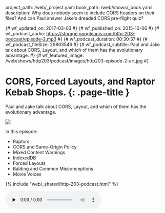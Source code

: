 project_path: /web/_project.yaml
book_path: /web/shows/_book.yaml
description: Why does nobody seem to include CORS headers on their files? And can Paul answer Jake's dreaded CORS pre-flight quiz?

{# wf_updated_on: 2017-03-03 #}
{# wf_published_on: 2015-10-06 #}
{# wf_podcast_audio: https://storage.googleapis.com/http-203-podcast/episode-2.mp3 #}
{# wf_podcast_duration: 00:30:37 #}
{# wf_podcast_fileSize: 29803546 #}
{# wf_podcast_subtitle: Paul and Jake talk about CORS, Layout, and which of them has the evolutionary advantage. #}
{# wf_featured_image: /web/shows/http203/podcast/images/http203-episode-2-art.jpg #}

# CORS, Forced Layouts, and Raptor Kebab Shops. {: .page-title }

Paul and Jake talk about CORS, Layout, and which of them has the evolutionary advantage.

<img id="artwork" src="/web/shows/http203/podcast/images/http203-episode-2-art.jpg" class="attempt-right">

In this episode:

* Raptors
* CORS and Same-Origin Policy
* Mixed Content Warnings
* IndexedDB
* Forced Layouts
* Balding and Common Misconceptions
* Movie Voices


{% include "web/_shared/http-203-podcast.html" %}

<audio id="podcast" src="https://storage.googleapis.com/http-203-podcast/episode-2.mp3" controls preload="none">



